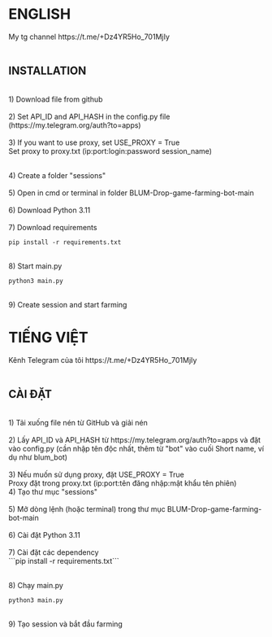 <h1>ENGLISH</h1>
My tg channel https://t.me/+Dz4YR5Ho_701MjIy<br></br>
<h2>INSTALLATION</h2>
<br>1) Download file from github</br>
<br>2) Set API_ID and API_HASH in the config.py file (https://my.telegram.org/auth?to=apps)</br>
<br>3) If you want to use proxy, set USE_PROXY = True</br>
Set proxy to proxy.txt (ip:port:login:password session_name)

<br>4) Create a folder "sessions"</br>
<br>5) Open in cmd or terminal in folder BLUM-Drop-game-farming-bot-main</br>
<br>6) Download Python 3.11</br>
<br>7) Download requirements</br>
```
pip install -r requirements.txt
```

<br>8) Start main.py</br>
```
python3 main.py
```

<br>9) Create session and start farming</br>

<h1>TIẾNG VIỆT</h1>
Kênh Telegram của tôi https://t.me/+Dz4YR5Ho_701MjIy<br></br>
<h2>CÀI ĐẶT</h2>
<br>1) Tải xuống file nén từ GitHub và giải nén</br>
<br>2) Lấy API_ID và API_HASH từ https://my.telegram.org/auth?to=apps và đặt vào config.py (cần nhập tên độc nhất, thêm từ "bot" vào cuối Short name, ví dụ như blum_bot)</br>
<br>3) Nếu muốn sử dụng proxy, đặt USE_PROXY = True</br>
Proxy đặt trong proxy.txt (ip:port:tên đăng nhập:mật khẩu tên phiên)
<br>4) Tạo thư mục "sessions"</br>
<br>5) Mở dòng lệnh (hoặc terminal) trong thư mục BLUM-Drop-game-farming-bot-main</br>
<br>6) Cài đặt Python 3.11</br>
<br>7) Cài đặt các dependency</br>
```pip install -r requirements.txt```

<br>8) Chạy main.py</br>
```
python3 main.py
```

<br>9) Tạo session và bắt đầu farming</br>

